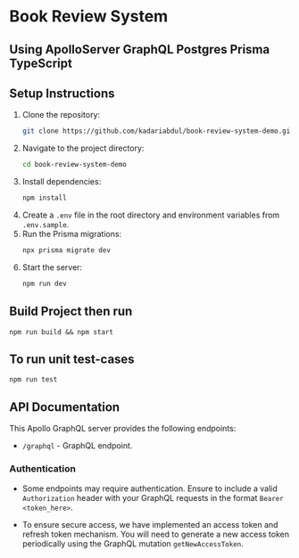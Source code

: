 # Book Review System

## Using ApolloServer GraphQL Postgres Prisma TypeScript

## Setup Instructions

1. Clone the repository:
   ```bash
   git clone https://github.com/kadariabdul/book-review-system-demo.git
   ```
2. Navigate to the project directory:
   ```bash
   cd book-review-system-demo
   ```
3. Install dependencies:
   ```bash
   npm install
   ```
4. Create a `.env` file in the root directory and environment variables from `.env.sample`. 
5. Run the Prisma migrations:
   ```bash
   npx prisma migrate dev
   ```
6. Start the server:
   ```bash
   npm run dev
   ```

## Build Project then run
```
npm run build && npm start
```

## To run unit test-cases
```
npm run test
```

## API Documentation

This Apollo GraphQL server provides the following endpoints:

- `/graphql` - GraphQL endpoint.

### Authentication

- Some endpoints may require authentication. Ensure to include a valid `Authorization` header with your GraphQL requests in the format `Bearer <token_here>`.

- To ensure secure access, we have implemented an access token and refresh token mechanism. You will need to generate a new access token periodically using the GraphQL mutation `getNewAccessToken`.

